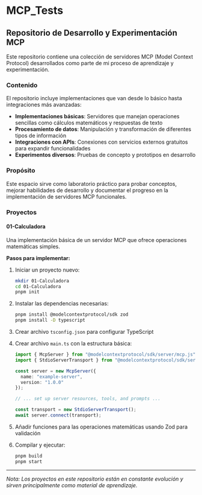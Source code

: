 # MCP_Tests

## Repositorio de Desarrollo y Experimentación MCP

Este repositorio contiene una colección de servidores MCP (Model Context Protocol) desarrollados como parte de mi proceso de aprendizaje y experimentación.

### Contenido

El repositorio incluye implementaciones que van desde lo básico hasta integraciones más avanzadas:

- **Implementaciones básicas**: Servidores que manejan operaciones sencillas como cálculos matemáticos y respuestas de texto
- **Procesamiento de datos**: Manipulación y transformación de diferentes tipos de información
- **Integraciones con APIs**: Conexiones con servicios externos gratuitos para expandir funcionalidades
- **Experimentos diversos**: Pruebas de concepto y prototipos en desarrollo

### Propósito

Este espacio sirve como laboratorio práctico para probar conceptos, mejorar habilidades de desarrollo y documentar el progreso en la implementación de servidores MCP funcionales.

### Proyectos

#### 01-Calculadora

Una implementación básica de un servidor MCP que ofrece operaciones matemáticas simples.

**Pasos para implementar:**

1. Iniciar un proyecto nuevo:
   ```bash
   mkdir 01-Calculadora
   cd 01-Calculadora
   pnpm init
   ```

2. Instalar las dependencias necesarias:
   ```bash
   pnpm install @modelcontextprotocol/sdk zod
   pnpm install -D typescript
   ```

3. Crear archivo `tsconfig.json` para configurar TypeScript

4. Crear archivo `main.ts` con la estructura básica:
   ```typescript
   import { McpServer } from "@modelcontextprotocol/sdk/server/mcp.js";
   import { StdioServerTransport } from "@modelcontextprotocol/sdk/server/stdio.js";

   const server = new McpServer({
     name: "example-server",
     version: "1.0.0"
   });

   // ... set up server resources, tools, and prompts ...

   const transport = new StdioServerTransport();
   await server.connect(transport);
   ```

5. Añadir funciones para las operaciones matemáticas usando Zod para validación

6. Compilar y ejecutar:
   ```bash
   pnpm build
   pnpm start
   ```

---

*Nota: Los proyectos en este repositorio están en constante evolución y sirven principalmente como material de aprendizaje.*